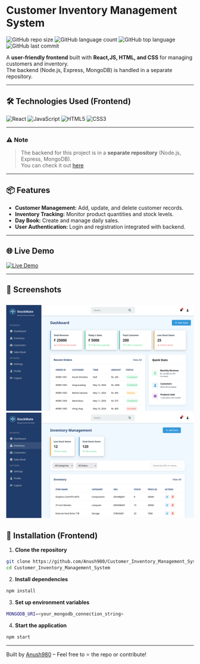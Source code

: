# Customer Inventory Management System

![GitHub repo size](https://img.shields.io/github/repo-size/Anush980/Customer_Inventory_Management_System?style=flat-square)
![GitHub language count](https://img.shields.io/github/languages/count/Anush980/Customer_Inventory_Management_System?style=flat-square)
![GitHub top language](https://img.shields.io/github/languages/top/Anush980/Customer_Inventory_Management_System?style=flat-square)
![GitHub last commit](https://img.shields.io/github/last-commit/Anush980/Customer_Inventory_Management_System?style=flat-square)

A **user-friendly frontend** built with **React,JS, HTML, and CSS** for managing customers and inventory.  
The backend (Node.js, Express, MongoDB) is handled in a separate repository.

---

## 🛠 Technologies Used (Frontend)

![React](https://img.shields.io/badge/React-20232A?style=flat-square&logo=react&logoColor=61DAFB)
![JavaScript](https://img.shields.io/badge/JavaScript-F7DF1E?style=flat-square&logo=javascript&logoColor=black)
![HTML5](https://img.shields.io/badge/HTML5-E34F26?style=flat-square&logo=html5&logoColor=white)
![CSS3](https://img.shields.io/badge/CSS3-1572B6?style=flat-square&logo=css3&logoColor=white)

---

### ⚠️ Note
> The backend for this project is in a **separate repository** (Node.js, Express, MongoDB).  
You can check it out [here](https://github.com/Anush980/CIMS_Backend)

---

## 📦 Features

- **Customer Management:** Add, update, and delete customer records.  
- **Inventory Tracking:** Monitor product quantities and stock levels.  
- **Day Book:** Create and manage daily sales.  
- **User Authentication:** Login and registration integrated with backend.

---

## 🌐 Live Demo

[![Live Demo](https://img.shields.io/badge/CIMS%20Demo-Click-0D1117?style=for-the-badge&logo=github&logoColor=black)](https://cims-ebon.vercel.app/dashboard)

---
## 📸 Screenshots
![Dashboard](./src/assets/Preview/DashboardPreview.png)
![Inventory](./src/assets/Preview/InventoryPreview.png)
---

## 🚀 Installation (Frontend)

1. **Clone the repository**
```bash
git clone https://github.com/Anush980/Customer_Inventory_Management_System.git
cd Customer_Inventory_Management_System
```
2. **Install dependencies**
```bash
npm install
```
3. **Set up environment variables**
 ```bash
MONGODB_URI=<your_mongodb_connection_string>
```
4. **Start the application**
```bash
npm start
```
---
Built by [Anush980](https://github.com/Anush980) – Feel free to ⭐ the repo or contribute!



   